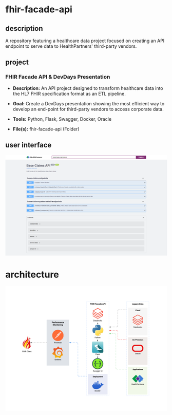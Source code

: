 # fhir-facade-api

## description

A repository featuring a healthcare data project focused on creating an API endpoint to serve data to HealthPartners' third-party vendors.

## project

### FHIR Facade API & DevDays Presentation

- **Description:** An API project designed to transform healthcare data into the HL7 FHIR specification format as an ETL pipeline.

- **Goal:** Create a DevDays presentation showing the most efficient way to develop an end-point for third-party vendors to access corporate data.

- **Tools:** Python, Flask, Swagger, Docker, Oracle

- **File(s):** fhir-facade-api (Folder)

## user interface

![FHIR_Facade_API](swagger-ui.png)

# architecture

![FHIR_Facade_API_Architecture](fhir_facade_api_architecture.png)
